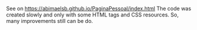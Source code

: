 See on https://abimaelsb.github.io/PaginaPessoal/index.html
The code was created slowly and only with some HTML tags and CSS resources. So, many improvements still can be do.
